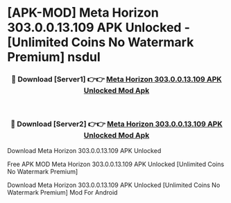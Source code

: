 # [APK-MOD] Meta Horizon 303.0.0.13.109 APK Unlocked - [Unlimited Coins No Watermark Premium] nsdul



<div align="center">
<h3>🔴 Download [Server1] 👉👉 <a href="https://momento.my/?title=Meta_Horizon_303.0.0.13.109_APK_Unlocked">Meta Horizon 303.0.0.13.109 APK Unlocked Mod Apk</a></h3><br>

<h3>🔴 Download [Server2] 👉👉 <a href="https://momento.my/?title=Meta_Horizon_303.0.0.13.109_APK_Unlocked">Meta Horizon 303.0.0.13.109 APK Unlocked Mod Apk</a></h3>
</div>



Download Meta Horizon 303.0.0.13.109 APK Unlocked 

Free APK MOD Meta Horizon 303.0.0.13.109 APK Unlocked [Unlimited Coins No Watermark Premium]

Download Meta Horizon 303.0.0.13.109 APK Unlocked [Unlimited Coins No Watermark Premium] Mod For Android
